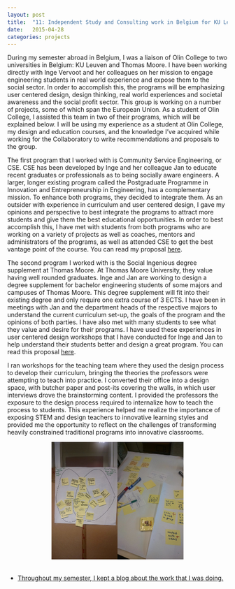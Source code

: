 ```yaml
---
layout: post
title:  "11: Independent Study and Consulting work in Belgium for KU Leuven and Thomas Moore"
date:   2015-04-28
categories: projects
---
```

During my semester abroad in Belgium, I was a liaison of Olin College to two universities in Belgium: KU Leuven and Thomas Moore. I have been working directly with Inge Vervoot and her colleagues on her mission to engage engineering students in real world experience and expose them to the social sector. In order to accomplish this, the programs will be emphasizing user centered design, design thinking, real world experiences and societal awareness and the social profit sector. This group is working on a number of projects, some of which span the European Union. As a student of Olin College, I assisted this team in two of their programs, which will be explained below. I will be using my experience as a student at Olin College, my design and education courses, and the knowledge I’ve acquired while working for the Collaboratory to write recommendations and proposals to the group. 

The first program that I worked with is Community Service Engineering, or CSE. CSE has been developed by Inge and her colleague Jan to educate recent graduates or professionals as to being socially aware engineers. A larger, longer existing program called the Postgraduate Programme in Innovation and Entrepreneurship in Engineering, has a complementary mission. To enhance both programs, they decided to integrate them. As an outsider with experience in curriculum and user centered design, I gave my opinions and perspective to best integrate the programs to attract more students and give them the best educational opportunities. In order to best accomplish this, I have met with students from both programs who are working on a variety of projects as well as coaches, mentors and administrators of the programs, as well as attended CSE to get the best vantage point of the course. You can read my proposal [here](https://www.dropbox.com/s/o3n20tam538soha/FINALintegrationReport.pdf?dl=0).

The second program I worked with is the Social Ingenious degree supplement at Thomas Moore. At Thomas Moore University, they value having well rounded graduates. Inge and Jan are working to design a degree supplement for bachelor engineering students of some majors and campuses of Thomas Moore. This degree supplement will fit into their existing degree and only require one extra course of 3 ECTS. I have been in meetings with Jan and the department heads of the respective majors to understand the current curriculum set-up, the goals of the program and the opinions of both parties. I have also met with many students to see what they value and desire for their programs.  I have used these experiences in user centered design workshops that I have conducted for Inge and Jan to help understand their students better and design a great program. You can read this proposal [here](https://www.dropbox.com/s/6bqx4wtqsdgn9e0/SocialIngeniusReport.pdf?dl=0).

I ran workshops for the teaching team where they used the design process to develop their curriculum, bringing the theories the professors were attempting to teach into practice.  I converted their office into a design space, with butcher paper and post-its covering the walls, in which user interviews drove the brainstorming content. I provided the professors the exposure to the design process required to internalize how to teach the process to students. This experience helped me realize the importance of exposing STEM and design teachers to innovative learning styles and provided me the opportunity to reflect on the challenges of transforming heavily constrained traditional programs into innovative classrooms.
<center><img src="images/projects/placement1.jpg" width="30%"><img src="images/projects/placement2.jpg" width="30%"></center><br> 


* [Throughout my semester, I kept a blog about the work that I was doing.](https://jamiesarahg.weebly.com/education-blog)